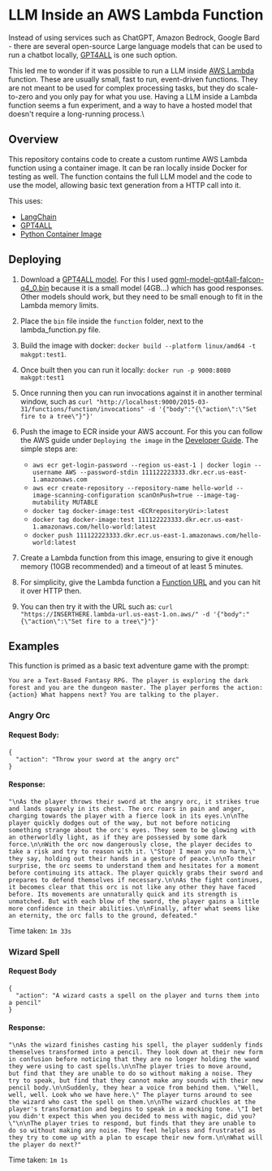 # LLM Inside an AWS Lambda Function
Instead of using services such as ChatGPT, Amazon Bedrock, Google Bard - there are several open-source Large language models that can be used to run a chatbot locally, [GPT4ALL](https://gpt4all.io/index.html) is one such option.

This led me to wonder if it was possible to run a LLM inside [AWS Lambda](https://aws.amazon.com/lambda/) function. These are usually small, fast to run, event-driven functions. They are not meant to be used for complex processing tasks, but they do scale-to-zero and you only pay for what you use. Having a LLM inside a Lambda function seems a fun experiment, and a way to have a hosted model that doesn't require a long-running process.\

## Overview
This repository contains code to create a custom runtime AWS Lambda function using a container image. It can be ran locally inside Docker for testing as well. The function contains the full LLM model and the code to use the model, allowing basic text generation from a HTTP call into it.

This uses:
* [LangChain](https://www.langchain.com/)
* [GPT4ALL](https://gpt4all.io/index.html)
* [Python Container Image](https://hub.docker.com/_/python)

## Deploying

1. Download a [GPT4ALL model](https://gpt4all.io/index.html). For this I used [ggml-model-gpt4all-falcon-q4_0.bin](https://huggingface.co/nomic-ai/gpt4all-falcon-ggml/resolve/main/ggml-model-gpt4all-falcon-q4_0.bin) because it is a small model (4GB...) which has good responses. Other models should work, but they need to be small enough to fit in the Lambda memory limits.

2. Place the `bin` file inside the `function` folder, next to the lambda_function.py file.

3. Build the image with docker: `docker build --platform linux/amd64 -t makgpt:test1`.

4. Once built then you can run it locally: `docker run -p 9000:8080 makgpt:test1`

5. Once running then you can run invocations against it in another terminal window, such as `curl "http://localhost:9000/2015-03-31/functions/function/invocations" -d '{"body":"{\"action\":\"Set fire to a tree\"}"}'`

6. Push the image to ECR inside your AWS account. For this you can follow the AWS guide under `Deploying the image` in the [Developer Guide](https://docs.aws.amazon.com/lambda/latest/dg/python-image.html#python-image-clients). The simple steps are:
    * `aws ecr get-login-password --region us-east-1 | docker login --username AWS --password-stdin 111122223333.dkr.ecr.us-east-1.amazonaws.com`
    * `aws ecr create-repository --repository-name hello-world --image-scanning-configuration scanOnPush=true --image-tag-mutability MUTABLE`
    * `docker tag docker-image:test <ECRrepositoryUri>:latest`
    * `docker tag docker-image:test 111122223333.dkr.ecr.us-east-1.amazonaws.com/hello-world:latest`
    * `docker push 111122223333.dkr.ecr.us-east-1.amazonaws.com/hello-world:latest`

7. Create a Lambda function from this image, ensuring to give it enough memory (10GB recommended) and a timeout of at least 5 minutes.

8. For simplicity, give the Lambda function a [Function URL](https://docs.aws.amazon.com/lambda/latest/dg/lambda-urls.html) and you can hit it over HTTP then.

9. You can then try it with the URL such as: `curl "https://INSERTHERE.lambda-url.us-east-1.on.aws/" -d '{"body":"{\"action\":\"Set fire to a tree\"}"}'`

## Examples
This function is primed as a basic text adventure game with the prompt:

`You are a Text-Based Fantasy RPG. The player is exploring the dark forest and you are the dungeon master. The player performs the action: {action} What happens next? You are talking to the player.`

### Angry Orc

#### Request Body:
```
{
  "action": "Throw your sword at the angry orc"
}
```

#### Response:
```
"\nAs the player throws their sword at the angry orc, it strikes true and lands squarely in its chest. The orc roars in pain and anger, charging towards the player with a fierce look in its eyes.\n\nThe player quickly dodges out of the way, but not before noticing something strange about the orc's eyes. They seem to be glowing with an otherworldly light, as if they are possessed by some dark force.\n\nWith the orc now dangerously close, the player decides to take a risk and try to reason with it. \"Stop! I mean you no harm,\" they say, holding out their hands in a gesture of peace.\n\nTo their surprise, the orc seems to understand them and hesitates for a moment before continuing its attack. The player quickly grabs their sword and prepares to defend themselves if necessary.\n\nAs the fight continues, it becomes clear that this orc is not like any other they have faced before. Its movements are unnaturally quick and its strength is unmatched. But with each blow of the sword, the player gains a little more confidence in their abilities.\n\nFinally, after what seems like an eternity, the orc falls to the ground, defeated."
```
Time taken: `1m 33s`

### Wizard Spell

#### Request Body
```
{
  "action": "A wizard casts a spell on the player and turns them into a pencil"
}
```

#### Response:
```
"\nAs the wizard finishes casting his spell, the player suddenly finds themselves transformed into a pencil. They look down at their new form in confusion before noticing that they are no longer holding the wand they were using to cast spells.\n\nThe player tries to move around, but find that they are unable to do so without making a noise. They try to speak, but find that they cannot make any sounds with their new pencil body.\n\nSuddenly, they hear a voice from behind them. \"Well, well, well. Look who we have here.\" The player turns around to see the wizard who cast the spell on them.\n\nThe wizard chuckles at the player's transformation and begins to speak in a mocking tone. \"I bet you didn't expect this when you decided to mess with magic, did you?\"\n\nThe player tries to respond, but finds that they are unable to do so without making any noise. They feel helpless and frustrated as they try to come up with a plan to escape their new form.\n\nWhat will the player do next?"
```
Time taken: `1m 1s`